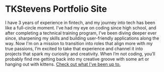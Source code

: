 # TKStevens Portfolio Site

I have 3 years of experience in fintech, and my journey into tech has been like a full-circle moment. I’ve had my eye on coding since high school, and after completing a technical training program, I’ve been diving deeper ever since, sharpening my skills and building user-friendly applications along the way. Now I'm on a mission to transition into roles that align more with my true passions, I’m excited to take that experience and channel it into projects that spark my curiosity and creativity. When I’m not coding, you’ll probably find me getting back into my creative groove with some art or hanging out with kittens. [Check out what I've been up to.](https://tjstevens-portfolio.netlify.app/)
